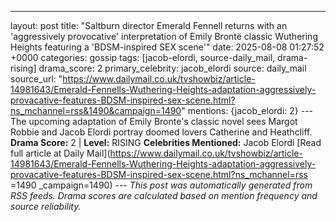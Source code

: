 ---
layout: post
title: "Saltburn director Emerald Fennell returns with an 'aggressively provocative' interpretation of Emily Brontë classic Wuthering Heights featuring a 'BDSM-inspired SEX scene'"
date: 2025-08-08 01:27:52 +0000
categories: gossip
tags: [jacob-elordi, source-daily_mail, drama-rising]
drama_score: 2
primary_celebrity: jacob_elordi
source: daily_mail
source_url: "https://www.dailymail.co.uk/tvshowbiz/article-14981643/Emerald-Fennells-Wuthering-Heights-adaptation-aggressively-provacative-features-BDSM-inspired-sex-scene.html?ns_mchannel=rss&1490&campaign=1490"
mentions: {jacob_elordi: 2} --- The upcoming adaptation of Emily Bronte's classic novel sees Margot Robbie and Jacob Elordi portray doomed lovers Catherine and Heathcliff. **Drama Score:** 2 | **Level:** RISING **Celebrities Mentioned:** Jacob Elordi [Read full article at Daily Mail](https://www.dailymail.co.uk/tvshowbiz/article-14981643/Emerald-Fennells-Wuthering-Heights-adaptation-aggressively-provacative-features-BDSM-inspired-sex-scene.html?ns_mchannel=rss =1490 _campaign=1490) --- *This post was automatically generated from RSS feeds. Drama scores are calculated based on mention frequency and source reliability.*